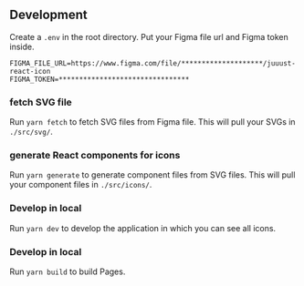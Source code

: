 ## Development
Create a `.env` in the root directory. Put your Figma file url and Figma token inside.

```
FIGMA_FILE_URL=https://www.figma.com/file/********************/juuust-react-icon
FIGMA_TOKEN=********************************
```

### fetch SVG file
Run `yarn fetch` to fetch SVG files from Figma file. This will pull your SVGs in `./src/svg/`.

### generate React components for icons
Run `yarn generate` to generate component files from SVG files. This will pull your component files in `./src/icons/`.

### Develop in local
Run `yarn dev` to develop the application in which you can see all icons.

### Develop in local
Run `yarn build` to build Pages.
